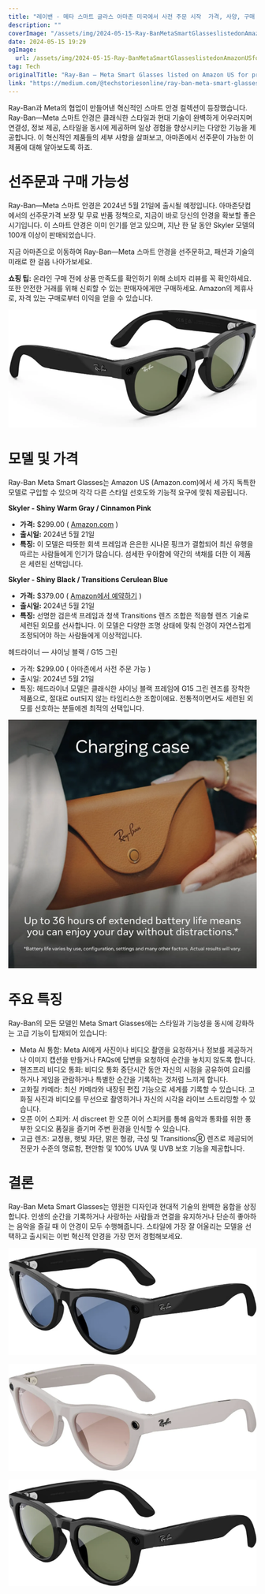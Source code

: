 ```yaml
---
title: "레이밴 - 메타 스마트 글라스 아마존 미국에서 사전 주문 시작  가격, 사양, 구매 가능 여부 확인"
description: ""
coverImage: "/assets/img/2024-05-15-Ray-BanMetaSmartGlasseslistedonAmazonUSforpre-orderCheckPriceSpecsandAvailability_0.png"
date: 2024-05-15 19:29
ogImage: 
  url: /assets/img/2024-05-15-Ray-BanMetaSmartGlasseslistedonAmazonUSforpre-orderCheckPriceSpecsandAvailability_0.png
tag: Tech
originalTitle: "Ray-Ban — Meta Smart Glasses listed on Amazon US for pre-order | Check Price, Specs and Availability"
link: "https://medium.com/@techstoriesonline/ray-ban-meta-smart-glasses-listed-on-amazon-us-check-price-specs-and-availability-e6e5bd2b7838"
---
```



Ray-Ban과 Meta의 협업이 만들어낸 혁신적인 스마트 안경 컬렉션이 등장했습니다. Ray-Ban—Meta 스마트 안경은 클래식한 스타일과 현대 기술이 완벽하게 어우러지며 연결성, 정보 제공, 스타일을 동시에 제공하며 일상 경험을 향상시키는 다양한 기능을 제공합니다. 이 혁신적인 제품들의 세부 사항을 살펴보고, 아마존에서 선주문이 가능한 이 제품에 대해 알아보도록 하죠.

# 선주문과 구매 가능성

Ray-Ban—Meta 스마트 안경은 2024년 5월 21일에 출시될 예정입니다. 아마존닷컴에서의 선주문가격 보장 및 무료 반품 정책으로, 지금이 바로 당신의 안경을 확보할 좋은 시기입니다. 이 스마트 안경은 이미 인기를 얻고 있으며, 지난 한 달 동안 Skyler 모델의 100개 이상이 판매되었습니다.

지금 아마존으로 이동하여 Ray-Ban—Meta 스마트 안경을 선주문하고, 패션과 기술의 미래로 한 걸음 나아가보세요.



**쇼핑 팁:** 온라인 구매 전에 상품 만족도를 확인하기 위해 소비자 리뷰를 꼭 확인하세요. 또한 안전한 거래를 위해 신뢰할 수 있는 판매자에게만 구매하세요. Amazon의 제휴사로, 자격 있는 구매로부터 이익을 얻을 수 있습니다.

![Ray-Ban Meta Smart Glasses](/assets/img/2024-05-15-Ray-BanMetaSmartGlasseslistedonAmazonUSforpre-orderCheckPriceSpecsandAvailability_0.png)

# 모델 및 가격

Ray-Ban Meta Smart Glasses는 Amazon US (Amazon.com)에서 세 가지 독특한 모델로 구입할 수 있으며 각각 다른 스타일 선호도와 기능적 요구에 맞춰 제공됩니다.



**Skyler - Shiny Warm Gray / Cinnamon Pink**

- **가격:** $299.00 ( [Amazon.com](https://www.amazon.com) )
- **출시일:** 2024년 5월 21일
- **특징:** 이 모델은 따뜻한 회색 프레임과 은은한 시나몬 핑크가 결합되어 최신 유행을 따르는 사람들에게 인기가 많습니다. 섬세한 우아함에 약간의 색채를 더한 이 제품은 세련된 선택입니다.

**Skyler - Shiny Black / Transitions Cerulean Blue**

- **가격:** $379.00 ( [Amazon에서 예약하기](https://www.amazon.com) )
- **출시일:** 2024년 5월 21일
- **특징:** 선명한 검은색 프레임과 청색 Transitions 렌즈 조합은 적응형 렌즈 기술로 세련된 외모를 선사합니다. 이 모델은 다양한 조명 상태에 맞춰 안경이 자연스럽게 조정되어야 하는 사람들에게 이상적입니다.



헤드라이너 — 샤이닝 블랙 / G15 그린

- 가격: $299.00 ( 아마존에서 사전 주문 가능 )
- 출시일: 2024년 5월 21일 
- 특징: 헤드라이너 모델은 클래식한 샤이닝 블랙 프레임에 G15 그린 렌즈를 장착한 제품으로, 절대로 out되지 않는 타임리스한 조합이에요. 전통적이면서도 세련된 외모를 선호하는 분들에겐 최적의 선택입니다.

![이미지](/assets/img/2024-05-15-Ray-BanMetaSmartGlasseslistedonAmazonUSforpre-orderCheckPriceSpecsandAvailability_1.png)

# 주요 특징



Ray-Ban의 모든 모델인 Meta Smart Glasses에는 스타일과 기능성을 동시에 강화하는 고급 기능이 탑재되어 있습니다:

- Meta AI 통합: Meta AI에게 사진이나 비디오 촬영을 요청하거나 정보를 제공하거나 이미지 캡션을 만들거나 FAQs에 답변을 요청하여 순간을 놓치지 않도록 합니다.
- 핸즈프리 비디오 통화: 비디오 통화 중단시간 동안 자신의 시점을 공유하여 요리를 하거나 게임을 관람하거나 특별한 순간을 기록하는 것처럼 느끼게 합니다.
- 고화질 카메라: 최신 카메라와 내장된 편집 기능으로 세계를 기록할 수 있습니다. 고화질 사진과 비디오를 무선으로 촬영하거나 자신의 시각을 라이브 스트리밍할 수 있습니다.
- 오픈 이어 스피커: 서 discreet 한 오픈 이어 스피커를 통해 음악과 통화를 위한 풍부한 오디오 품질을 즐기며 주변 환경을 인식할 수 있습니다.
- 고급 렌즈: 교정용, 햇빛 차단, 맑은 형광, 극성 및 TransitionsⓇ 렌즈로 제공되어 전문가 수준의 명료함, 편안함 및 100% UVA 및 UVB 보호 기능을 제공합니다.

# 결론

Ray-Ban Meta Smart Glasses는 영원한 디자인과 현대적 기술의 완벽한 융합을 상징합니다. 인생의 순간을 기록하거나 사랑하는 사람들과 연결을 유지하거나 단순히 좋아하는 음악을 즐길 때 이 안경이 모두 수행해줍니다. 스타일에 가장 잘 어울리는 모델을 선택하고 출시되는 이번 혁신적 안경을 가장 먼저 경험해보세요.



![Ray-Ban Meta Smart Glasses listed on Amazon US for pre-order](/assets/img/2024-05-15-Ray-BanMetaSmartGlasseslistedonAmazonUSforpre-orderCheckPriceSpecsandAvailability_2.png)

![Ray-Ban Meta Smart Glasses listed on Amazon US for pre-order](/assets/img/2024-05-15-Ray-BanMetaSmartGlasseslistedonAmazonUSforpre-orderCheckPriceSpecsandAvailability_3.png)

![Ray-Ban Meta Smart Glasses listed on Amazon US for pre-order](/assets/img/2024-05-15-Ray-BanMetaSmartGlasseslistedonAmazonUSforpre-orderCheckPriceSpecsandAvailability_4.png)